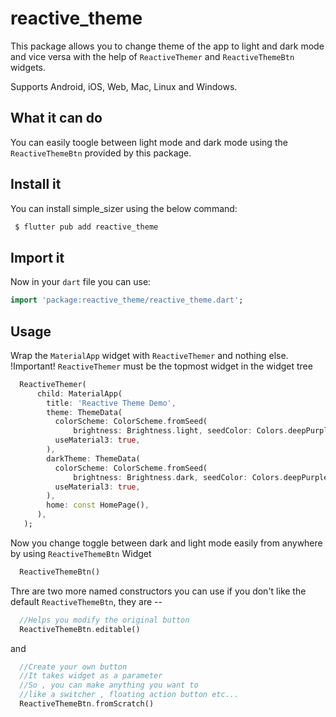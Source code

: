 # reactive_theme

This package allows you to change theme of the app to light and dark mode and vice versa
with the help of `ReactiveThemer` and `ReactiveThemeBtn` widgets.

Supports Android, iOS, Web, Mac, Linux and Windows.

## What it can do

You can easily toogle between light mode and dark mode using the `ReactiveThemeBtn` provided by
this package.

<!-- add gif here -->

## Install it

You can install simple_sizer using the below command:

```css
 $ flutter pub add reactive_theme
```

## Import it

Now in your `dart` file you can use:

```dart
import 'package:reactive_theme/reactive_theme.dart';
```

## Usage

Wrap the `MaterialApp` widget with `ReactiveThemer` and nothing else.
!Important! `ReactiveThemer` must be the topmost widget in the widget tree

```dart
  ReactiveThemer(
      child: MaterialApp(
        title: 'Reactive Theme Demo',
        theme: ThemeData(
          colorScheme: ColorScheme.fromSeed(
              brightness: Brightness.light, seedColor: Colors.deepPurple),
          useMaterial3: true,
        ),
        darkTheme: ThemeData(
          colorScheme: ColorScheme.fromSeed(
              brightness: Brightness.dark, seedColor: Colors.deepPurple),
          useMaterial3: true,
        ),
        home: const HomePage(),
      ),
   );
```

Now you change toggle between dark and light mode easily from anywhere by using
`ReactiveThemeBtn` Widget

```dart
  ReactiveThemeBtn()
```

Thre are two more named constructors you can use if you don't like the default
`ReactiveThemeBtn`, they are --

```dart
  //Helps you modify the original button
  ReactiveThemeBtn.editable()
```

and

```dart
  //Create your own button
  //It takes widget as a parameter
  //So , you can make anything you want to
  //like a switcher , floating action button etc...
  ReactiveThemeBtn.fromScratch()
```
